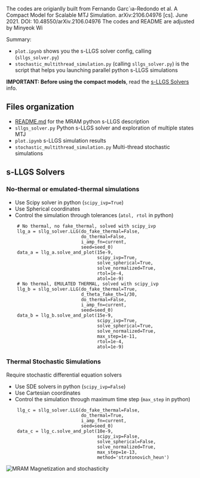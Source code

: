 The codes are origianlly built from Fernando Garc´ıa-Redondo et al. A Compact Model for
Scalable MTJ Simulation. arXiv:2106.04976 [cs]. June
2021. DOI: 10.48550/arXiv.2106.04976
The codes and README are adjusted by Minyeok Wi

Summary:
* `plot.ipynb` shows you the s-LLGS solver config, calling (`sllgs_solver.py`)
* `stochastic_multithread_simulation.py` (calling `sllgs_solver.py`) is the script
that helps you launching parallel python s-LLGS simulations

**IMPORTANT: Before using the compact models**, read the [s-LLGS Solvers](#s-llgs-solvers) info.

## Files organization
* [README.md](./python_compact_model/README.md) for the MRAM python s-LLGS description
* `sllgs_solver.py` Python s-LLGS solver and exploration of multiple states MTJ      
* `plot.ipynb` s-LLGS simulation results
* `stochastic_multithread_simulation.py` Multi-thread stochastic simulations

## s-LLGS Solvers

### No-thermal or emulated-thermal simulations
* Use Scipy solver in python (`scipy_ivp=True`)
* Use Spherical coordinates
* Control the simulation through tolerances (`atol, rtol` in python)

```
    # No thermal, no fake_thermal, solved with scipy_ivp
    llg_a = sllg_solver.LLG(do_fake_thermal=False,
                            do_thermal=False,
                            i_amp_fn=current,
                            seed=seed_0)
    data_a = llg_a.solve_and_plot(15e-9,
                                  scipy_ivp=True,
                                  solve_spherical=True,
                                  solve_normalized=True,
                                  rtol=1e-4,
                                  atol=1e-9)
    # No thermal, EMULATED THERMAL, solved with scipy_ivp
    llg_b = sllg_solver.LLG(do_fake_thermal=True,
                            d_theta_fake_th=1/30,
                            do_thermal=False,
                            i_amp_fn=current,
                            seed=seed_0)
    data_b = llg_b.solve_and_plot(15e-9,
                                  scipy_ivp=True,
                                  solve_spherical=True,
                                  solve_normalized=True,
                                  max_step=1e-11,
                                  rtol=1e-4,
                                  atol=1e-9)
```
### Thermal Stochastic Simulations
Require stochastic differential equation solvers
* Use SDE solvers in python (`scipy_ivp=False`)
* Use Cartesian coordinates
* Control the simulation through maximum time step (`max_step` in python)
```
    llg_c = sllg_solver.LLG(do_fake_thermal=False,
                            do_thermal=True,
                            i_amp_fn=current,
                            seed=seed_0)
    data_c = llg_c.solve_and_plot(10e-9,
                                  scipy_ivp=False,
                                  solve_spherical=False,
                                  solve_normalized=True,
                                  max_step=1e-13,
                                  method='stratonovich_heun')
```
![MRAM Magnetization and stochasticity](./doc/fig4_movie.gif)
